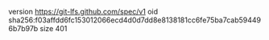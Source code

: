 version https://git-lfs.github.com/spec/v1
oid sha256:f03affdd6fc153012066ecd4d0d7dd8e8138181cc6fe75ba7cab594496b7b97b
size 401
